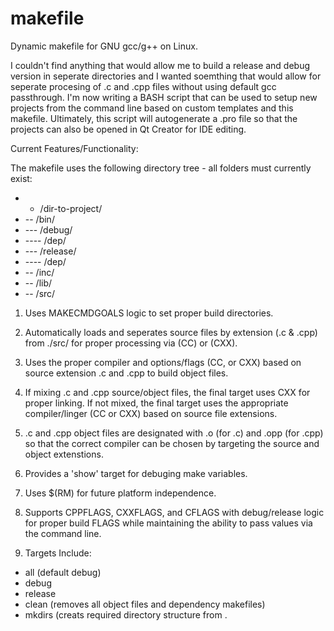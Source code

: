makefile
========

Dynamic makefile for GNU gcc/g++ on Linux.

I couldn't find anything that would allow me to build a release and debug version in seperate directories and I wanted soemthing that would allow for seperate procesing of .c and .cpp files without using default gcc passthrough.  I'm now writing a BASH script that can be used to setup new projects from the command line based on custom templates and this makefile.  Ultimately, this script will autogenerate a .pro file so that the projects can also be opened in Qt Creator for IDE editing.

Current Features/Functionality:

The makefile uses the following directory tree - all folders must currently exist:

* - /dir-to-project/
* -- /bin/
* --- /debug/
* ---- /dep/
* --- /release/
* ---- /dep/
* -- /inc/
* -- /lib/
* -- /src/

1. Uses MAKECMDGOALS logic to set proper build directories.

2. Automatically loads and seperates source files by extension (.c & .cpp) from ./src/ for proper processing via (CC) or (CXX).

3. Uses the proper compiler and options/flags (CC, or CXX) based on source extension .c and .cpp to build object files.

4. If mixing .c and .cpp source/object files, the final target uses CXX for proper linking.  If not mixed, the final target uses the appropriate compiler/linger (CC or CXX) based on source file extensions.

5. .c and .cpp object files are designated with .o (for .c) and .opp (for .cpp) so that the correct compiler can be chosen by targeting the source and object extenstions.

6. Provides a 'show' target for debuging make variables.

7. Uses $(RM) for future platform independence.

8. Supports CPPFLAGS, CXXFLAGS, and CFLAGS with debug/release logic for proper build FLAGS while maintaining the ability to pass values via the command line.

9. Targets Include:

* all (default debug)
* debug
* release
* clean (removes all object files and dependency makefiles)
* mkdirs (creats required directory structure from .
